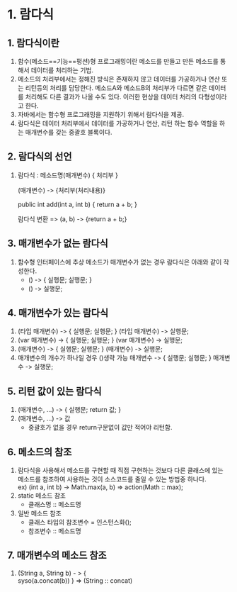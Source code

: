 # 1. 람다식

## 1. 람다식이란

1. 함수(메소드==기능==펑션)형 프로그래밍이란 메소드를 만들고 만든 메소드를 통해서 데이터를 처리하는 기법.
2. 메소드의 처리부에서는 정해진 방식은 존재하지 않고 데이터를 가공하거나 연산 또는 리턴등의 처리를 담당한다. 메소드A와 메소드B의 처리부가 다르면 같은 데이터를 처리해도 다른 결과가 나올 수도 있다. 이러한 현상을 데이터 처리의 다형성이라고 한다.
3. 자바에서는 함수형 프로그래밍을 지원하기 위해서 람다식을 제공.
4. 람다식은 데이터 처리부에서 데이터를 가공하거나 연산, 리턴 하는 함수 역할을 하는 매개변수를 갖는 중괄호 블록이다.

## 2. 람다식의 선언

1.  람다식 :
    메소드명(매개변수) {
    처리부
    }

    (매개변수) -> {처리부(처리내용)}

    public int add(int a, int b) {
    return a + b;
    }

    람다식 변환 => (a, b) -> {return a + b;}

## 3. 매개변수가 없는 람다식

1. 함수형 인터페이스에 추상 메소드가 매개변수가 없는 경우 람다식은 아래와 같이 작성한다.
   - () -> {
     실행문;
     실행문;
     }
   - () -> 실행문;

## 4. 매개변수가 있는 람다식

1. (타입 매개변수) -> {
   실행문;
   실행문;
   }
   (타입 매개변수) -> 실행문;
2. (var 매개변수) -> {
   실행문;
   실행문;
   }
   (var 매개변수) -> 실행문;
3. (매개변수) -> {
   실행문;
   실행문;
   }
   (매개변수) -> 실행문;
4. 매개변수의 개수가 하나일 경우 ()생략 가능
   매개변수 -> {
   실행문;
   실행문;
   }
   매개변수 -> 실행문;

## 5. 리턴 값이 있는 람다식

1. (매개변수, ...) -> {
   실행문;
   return 값;
   }
2. (매개변수, ...) -> 값
   - 중괄호가 없을 경우 return구문없이 값만 적어야 리턴함.

## 6. 메소드의 참조

1. 람다식을 사용해서 메소드를 구현할 때 직접 구현하는 것보다 다른 클래스에 있는 메소드를 참조하여 사용하는 것이 소스코드를 줄일 수 있는 방법중 하나다.  
   ex) (int a, int b) -> Math.max(a, b) => action(Math :: max);
2. static 메소드 참조
   - 클래스명 :: 메소드명
3. 일반 메소드 참조
   - 클래스 타입의 참조변수 = 인스턴스화();
   - 참조변수 :: 메소드명

## 7. 매개변수의 메소드 참조

1. (String a, String b) - > {  
    syso(a.concat(b))
   } =>
   (String :: concat)
